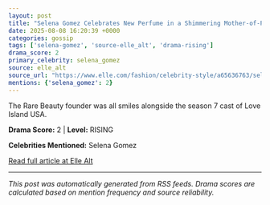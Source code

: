```yaml
---
layout: post
title: "Selena Gomez Celebrates New Perfume in a Shimmering Mother-of-Pearl Gown"
date: 2025-08-08 16:20:39 +0000
categories: gossip
tags: ['selena-gomez', 'source-elle_alt', 'drama-rising']
drama_score: 2
primary_celebrity: selena_gomez
source: elle_alt
source_url: "https://www.elle.com/fashion/celebrity-style/a65636763/selena-gomez-love-island-usa-rare-beauty-event-photos/"
mentions: {'selena_gomez': 2}
---
```


The Rare Beauty founder was all smiles alongside the season 7 cast of Love Island USA.

**Drama Score:** 2 | **Level:** RISING

**Celebrities Mentioned:** Selena Gomez

[Read full article at Elle Alt](https://www.elle.com/fashion/celebrity-style/a65636763/selena-gomez-love-island-usa-rare-beauty-event-photos/)

---
*This post was automatically generated from RSS feeds. Drama scores are calculated based on mention frequency and source reliability.*
